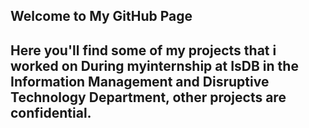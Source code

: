 ## Welcome to My GitHub Page

## Here you'll find some of my projects that i worked on During myinternship at IsDB in the Information Management and Disruptive Technology Department, other projects are confidential. 
